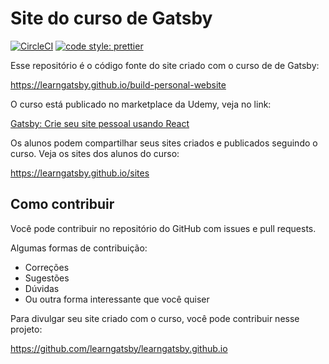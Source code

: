 # Site do curso de Gatsby

[![CircleCI](https://circleci.com/gh/learngatsby/build-personal-website.svg?style=shield)](https://circleci.com/gh/learngatsby/build-personal-website)
[![code style: prettier](https://img.shields.io/badge/code_style-prettier-ff69b4.svg)](https://github.com/prettier/prettier)

Esse repositório é o código fonte do site criado com o curso de de Gatsby:

https://learngatsby.github.io/build-personal-website

O curso está publicado no marketplace da Udemy, veja no link:

[Gatsby: Crie seu site pessoal usando React](https://www.udemy.com/gatsby-crie-seu-site-pessoal)

Os alunos podem compartilhar seus sites criados e publicados seguindo o curso. Veja os sites dos alunos do curso:

https://learngatsby.github.io/sites

## Como contribuir

Você pode contribuir no repositório do GitHub com issues e pull requests.

Algumas formas de contribuição:

- Correções
- Sugestões
- Dúvidas
- Ou outra forma interessante que você quiser

Para divulgar seu site criado com o curso, você pode contribuir nesse projeto:

https://github.com/learngatsby/learngatsby.github.io
